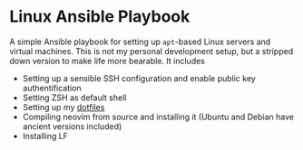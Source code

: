 # Linux Ansible Playbook

A simple Ansible playbook for setting up `apt`-based Linux servers and virtual machines. This is not my personal development setup, but a stripped down version to make life more bearable. It includes

- Setting up a sensible SSH configuration and enable public key authentification
- Setting ZSH as default shell
- Setting up my [dotfiles](https://github.com/czengler/dotfiles-linux)
- Compiling neovim from source and installing it (Ubuntu and Debian have ancient versions included)
- Installing LF
 
